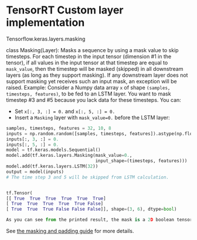 # TensorRT Custom layer implementation
Tensorflow.keras.layers.masking

class Masking(Layer):
  Masks a sequence by using a mask value to skip timesteps.
  For each timestep in the input tensor (dimension #1 in the tensor),
  if all values in the input tensor at that timestep
  are equal to `mask_value`, then the timestep will be masked (skipped)
  in all downstream layers (as long as they support masking).
  If any downstream layer does not support masking yet receives such
  an input mask, an exception will be raised.
  Example:
  Consider a Numpy data array `x` of shape `(samples, timesteps, features)`,
  to be fed to an LSTM layer. You want to mask timestep #3 and #5 because you
  lack data for these timesteps. You can:
  - Set `x[:, 3, :] = 0.` and `x[:, 5, :] = 0.`
  - Insert a `Masking` layer with `mask_value=0.` before the LSTM layer:
  ```python
  samples, timesteps, features = 32, 10, 8
  inputs = np.random.random([samples, timesteps, features]).astype(np.float32)
  inputs[:, 3, :] = 0.
  inputs[:, 5, :] = 0.
  model = tf.keras.models.Sequential()
  model.add(tf.keras.layers.Masking(mask_value=0.,
                                    input_shape=(timesteps, features)))
  model.add(tf.keras.layers.LSTM(32))
  output = model(inputs)
  # The time step 3 and 5 will be skipped from LSTM calculation.
  
  
  tf.Tensor(
[[ True  True  True  True  True  True]
 [ True  True  True  True  True False]
 [ True  True  True False False False]], shape=(3, 6), dtype=bool)

As you can see from the printed result, the mask is a 2D boolean tensor with shape (batch_size, sequence_length), where each individual False entry indicates that the corresponding timestep should be ignored during processing.
  ```
  See [the masking and padding
  guide](https://www.tensorflow.org/guide/keras/masking_and_padding)
  for more details.
  
  
  
  
  
  
  

